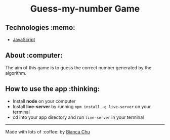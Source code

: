 <h1 align="center">Guess-my-number Game</h1>

<h2 tabindex="-1" dir="auto">Technologies :memo:</h2>
<p>
<ul dir="auto">
<li><a href="https://developer.mozilla.org/en-US/docs/Web/JavaScript" rel="nofollow" target="_blank">JavaScript</a></li>
</ul>
</p>

<h2 tabindex="-1" dir="auto">About :computer:</h2>
<p>
The aim of this game is to guess the correct number generated by the algorithm. 
</p>

<h2 tabindex="-1" dir="auto">How to use the app :thinking:</h2>
<ul dir="auto">
<li>Install <b>node</b> on your computer</li>
  <li>Install <b>live-server</b> by running <code>npm install -g live-server</code> on your terminal</li>
<li>cd into your app directory and run <code>live-server</code> in your terminal</li>
</ul>
<hr>
<p dir="auto">Made with lots of :coffee: by <a href="https://www.linkedin.com/in/bianca-chu/" rel="nofollow" target="_blank">Bianca Chu</a>
